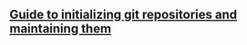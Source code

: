 ## [Guide to initializing git repositories and maintaining them](https://wecancodeit.github.io/java-resources/git/managing-your-repo/)

